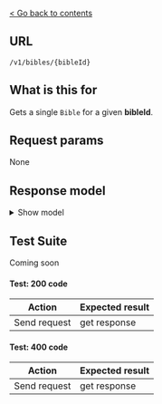 [< Go back to contents](../README.md)

## URL

`/v1/bibles/{bibleId}`

## What is this for

Gets a single `Bible` for a given **bibleId**.

## Request params

None

## Response model

<details><summary>Show model</summary>

```TypeScript
{
  data: {
    id: string;
    dblId: string;
    abbreviation: string;
    abbreviationLocal: string;
    copyright: string;
    language: {
      id: string;
      name: string;
      nameLocal: string;
      script: string;
      scriptDirection: string;
    };
    countries: [
      {
        id: string;
        name: string;
        nameLocal: string;
      },
    ];
    name: string;
    nameLocal: string;
    description: string;
    descriptionLocal: string;
    info: string;
    type: string;
    updatedAt: string | Date;
    relatedDbl: string;
    audioBibles: [
      {
        id: string;
        name: string;
        nameLocal: string;
        description: string;
        descriptionLocal: string;
      },
    ];
  };
}

```

</details>

## Test Suite

Coming soon

#### Test: 200 code

| Action       | Expected result |
| ------------ | --------------- |
| Send request | get response    |

#### Test: 400 code

| Action       | Expected result |
| ------------ | --------------- |
| Send request | get response    |
